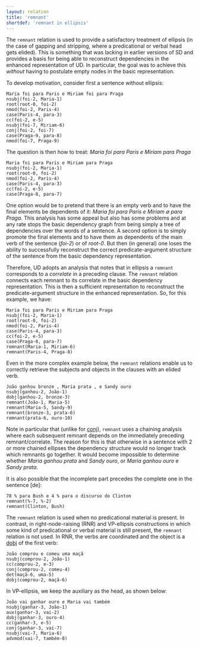 ```yaml
---
layout: relation
title: 'remnant'
shortdef: 'remnant in ellipsis'
---
```


The `remnant` relation is used to provide a satisfactory treatment of ellipsis (in
the case of gapping and stripping, where a predicational or verbal
head gets elided). This is something that was lacking in earlier versions
of SD and provides a basis for being able to reconstruct dependencies
in the enhanced representation of UD. 
In particular, the goal was to achieve this *without* having to postulate empty nodes in the basic representation.

To develop motivation, consider first a sentence without ellipsis:

~~~ sdparse
Maria foi para Paris e Miriam foi para Praga
nsubj(foi-2, Maria-1)
root(root-0, foi-2)
nmod(foi-2, Paris-4)
case(Paris-4, para-3)
cc(foi-2, e-5)
nsubj(foi-7, Miriam-6)
conj(foi-2, foi-7)
case(Praga-9, para-8)
nmod(foi-7, Praga-9)
~~~

The question is then how to treat: *Maria foi para Paris e Miriam para Praga*

~~~ sdparse
Maria foi para Paris e Miriam para Praga
nsubj(foi-2, Maria-1)
root(root-0, foi-2)
nmod(foi-2, Paris-4)
case(Paris-4, para-3)
cc(foi-2, e-5)
case(Praga-8, para-7)
~~~

One option would be to pretend that there is an empty verb and to have the final elements be dependents of it: *Maria foi para Paris e Miriam ∅ para Praga*. This analysis has some appeal but also has some problems and at any rate stops the basic dependency graph from being simply a tree of dependencies over the words of a sentence. A second option is to simply promote the final elements and to have them as dependents of the main verb of the sentence (*foi-2*) or of *root-0*. But then (in general) one loses the ability to successfully reconstruct the correct predicate-argument structure of the sentence from the basic dependency representation.

Therefore, UD adopts an analysis that notes that in ellipsis a `remnant` corresponds to a *correlate* in a preceding clause. The `remnant` relation connects each remnant to its correlate in the basic dependency representation. This is then a sufficient representation to reconstruct the predicate-argument structure in the enhanced representation. So, for this example, we have:

~~~ sdparse
Maria foi para Paris e Miriam para Praga
nsubj(foi-2, Maria-1)
root(root-0, foi-2)
nmod(foi-2, Paris-4)
case(Paris-4, para-3)
cc(foi-2, e-5)
case(Praga-8, para-7)
remnant(Maria-1, Miriam-6)
remnant(Paris-4, Praga-8)
~~~

Even in the more complex example below, the `remnant`
relations enable us to correctly retrieve the subjects and objects in
the clauses with an elided verb.

~~~ sdparse
João ganhou bronze , Maria prata , e Sandy ouro
nsubj(ganhou-2, João-1)
dobj(ganhou-2, bronze-3)
remnant(João-1, Maria-5)
remnant(Maria-5, Sandy-9)
remnant(bronze-3, prata-6)
remnant(prata-6, ouro-10)
~~~

Note in particular that (unlike for [conj]()), `remnant` uses a chaining analysis where each subsequent remnant depends on the immediately preceding remnant/correlate. The reason for this is that otherwise in a sentence with 2 or more chained ellipses the dependency structure would no longer track which remnants go together. It would become impossible to determine whether _Maria ganhou prata_ and _Sandy ouro_, or _Maria ganhou ouro_ e _Sandy prata_.

It is also possible that the incomplete part precedes the complete one in the sentence [de]:

~~~ sdparse
78 % para Bush e 4 % para o discurso do Clinton
remnant(%-7, %-2)
remnant(Clinton, Bush)
~~~

The `remnant` relation is used when no predicational material is present. In contrast, in right-node-raising (RNR) and VP-ellipsis constructions in which some kind of predicational or verbal material is still present, the `remnant` relation is not used. In RNR, the verbs are coordinated and the object is a [dobj]() of the first verb:

~~~ sdparse
João comprou e comeu uma maçã
nsubj(comprou-2, João-1)
cc(comprou-2, e-3)
conj(comprou-2, comeu-4)
det(maçã-6, uma-5)
dobj(comprou-2, maçã-6)
~~~

In VP-ellipsis, we keep the auxiliary as the head, as shown below:

~~~ sdparse
João vai ganhar ouro e Maria vai também
nsubj(ganhar-3, João-1)
aux(ganhar-3, vai-2)
dobj(ganhar-3, ouro-4)
cc(ganhar-3, e-5)
conj(ganhar-3, vai-7)
nsubj(vai-7, Maria-6)
advmod(vai-7, também-8)
~~~
